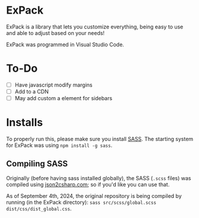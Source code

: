 # ExPack 
ExPack is a library that lets you customize everything, being easy to use and able to adjust based on your needs!

ExPack was programmed in Visual Studio Code.

# To-Do
- [ ]  Have javascript modify margins
- [ ]  Add to a CDN
- [ ]  May add custom a element for sidebars

# Installs
To properly run this, please make sure you install [SASS](https://sass-lang.com/install/). The starting system for ExPack was using `npm install -g sass`.
## Compiling SASS
Originally (before having sass installed globally), the SASS (`.scss` files) was compiled using [json2csharp.com](https://json2csharp.com/css-tools/sass-to-css); so if you'd like you can use that.

As of September 4th, 2024, the original repository is being compiled by running (in the ExPack directory): `sass src/scss/global.scss dist/css/dist_global.css`. 